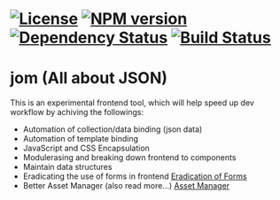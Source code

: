 [![License][LicenseIMGURL]][LicenseURL] [![NPM version][NPMIMGURL]][NPMURL] [![Dependency Status](https://gemnasium.com/valtido/jom.svg)](https://gemnasium.com/valtido/JSONForm) [![Build Status](https://travis-ci.org/valtido/jom.svg?branch=master)](https://travis-ci.org/valtido/jom)
===============
[NPMIMGURL]:                https://img.shields.io/npm/v/minify.svg?style=flat
[NPMURL]:                   //npmjs.org/package/minify
[LicenseIMGURL]:            https://img.shields.io/badge/license-MIT-317BF9.svg?style=flat
[LicenseURL]:               https://tldrlegal.com/license/mit-license "MIT License"
[Eradication of Forms]:     http://wp.me/p2HjHX-5x "Eradication of Forms"
[Asset Manager]:            http://wp.me/p2HjHX-5J

jom (All about JSON)
========

This is an experimental frontend tool, which will help speed up dev workflow by achiving the followings:

- Automation of collection/data binding (json data)
- Automation of template binding
- JavaScript and CSS Encapsulation
- Modulerasing and breaking down frontend to components
- Maintain data structures
- Eradicating the use of forms in frontend [Eradication of Forms]
- Better Asset Manager (also read more...) [Asset Manager]

